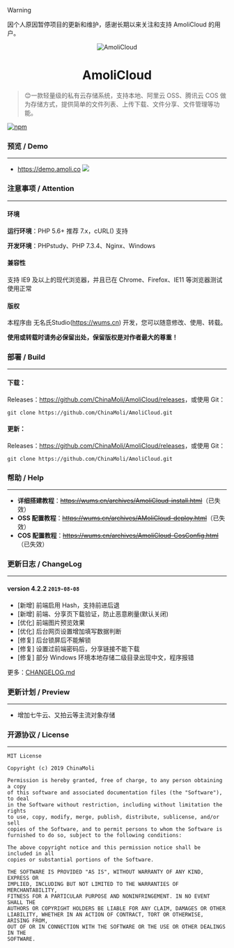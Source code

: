 > [!WARNING]  
> 因个人原因暂停项目的更新和维护，感谢长期以来关注和支持 AmoliCloud 的用户。

<p align="center">
<img src="https://s2.ax1x.com/2019/05/30/VKshgs.png" alt="AmoliCloud">
</p>
<h1 align="center">AmoliCloud</h1>

> 😊一款轻量级的私有云存储系统，支持本地、阿里云 OSS、腾讯云 COS 做为存储方式，提供简单的文件列表、上传下载、文件分享、文件管理等功能。

[![npm](https://img.shields.io/npm/l/dplayer.svg?style=flat-square)](https://github.com/ChinaMoli/AmoliCloud/blob/master/LICENSE)

### 预览 / Demo
-----
*  <https://demo.amoli.co>
![](https://s2.ax1x.com/2019/06/09/VDj48f.jpg)

### 注意事项 / Attention
-----
#### 环境
**运行环境**：PHP 5.6+ 推荐 7.x，cURL() 支持

**开发环境**：PHPstudy、PHP 7.3.4、Nginx、Windows

#### 兼容性
支持 IE9 及以上的现代浏览器，并且已在 Chrome、Firefox、IE11 等浏览器测试使用正常

#### 版权
本程序由 无名氏Studio(https://wums.cn) 开发，您可以随意修改、使用、转载。

**使用或转载时请务必保留出处，保留版权是对作者最大的尊重！**

### 部署 / Build
-----
#### 下载：
Releases：<https://github.com/ChinaMoli/AmoliCloud/releases>，或使用 Git：
~~~
git clone https://github.com/ChinaMoli/AmoliCloud.git
~~~

#### 更新：
Releases：<https://github.com/ChinaMoli/AmoliCloud/releases>，或使用 Git：
~~~
git clone https://github.com/ChinaMoli/AmoliCloud.git
~~~

### 帮助 / Help
-----
* **详细搭建教程**：~~<https://wums.cn/archives/AmoliCloud-install.html>~~（已失效）
* **OSS 配置教程**：~~<https://wums.cn/archives/AMoliCloud-deploy.html>~~（已失效）
* **COS 配置教程**：~~<https://wums.cn/archives/AmoliCloud-CosConfig.html>~~（已失效）

### 更新日志 / ChangeLog
-----
#### version 4.2.2 `2019-08-08`
* [新增] 前端启用 Hash，支持前进后退
* [新增] 前端、分享页下载验证，防止恶意刷量(默认关闭)
* [优化] 前端图片预览效果
* [优化] 后台网页设置增加填写数据判断
* [修复] 后台锁屏后不能解锁
* [修复] 设置过前端密码后，分享链接不能下载
* [修复] 部分 Windows 环境本地存储二级目录出现中文，程序报错

更多：[CHANGELOG.md](https://github.com/ChinaMoli/AmoliCloud/blob/master/CHANGELOG.md)

### 更新计划 / Preview
-----
* 增加七牛云、又拍云等主流对象存储

### 开源协议 / License
-----
```
MIT License

Copyright (c) 2019 ChinaMoli

Permission is hereby granted, free of charge, to any person obtaining a copy
of this software and associated documentation files (the "Software"), to deal
in the Software without restriction, including without limitation the rights
to use, copy, modify, merge, publish, distribute, sublicense, and/or sell
copies of the Software, and to permit persons to whom the Software is
furnished to do so, subject to the following conditions:

The above copyright notice and this permission notice shall be included in all
copies or substantial portions of the Software.

THE SOFTWARE IS PROVIDED "AS IS", WITHOUT WARRANTY OF ANY KIND, EXPRESS OR
IMPLIED, INCLUDING BUT NOT LIMITED TO THE WARRANTIES OF MERCHANTABILITY,
FITNESS FOR A PARTICULAR PURPOSE AND NONINFRINGEMENT. IN NO EVENT SHALL THE
AUTHORS OR COPYRIGHT HOLDERS BE LIABLE FOR ANY CLAIM, DAMAGES OR OTHER
LIABILITY, WHETHER IN AN ACTION OF CONTRACT, TORT OR OTHERWISE, ARISING FROM,
OUT OF OR IN CONNECTION WITH THE SOFTWARE OR THE USE OR OTHER DEALINGS IN THE
SOFTWARE.
```
